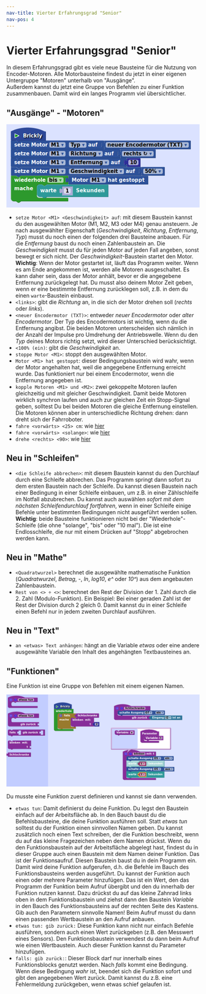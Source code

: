 ```yaml
---
nav-title: Vierter Erfahrungsgrad "Senior" 
nav-pos: 4
---
```



# Vierter Erfahrungsgrad "Senior"    

In diesem Erfahrungsgrad gibt es viele neue Bausteine für die Nutzung von Encoder-Motoren. Alle Motorbausteine findest du jetzt in einer eigenen Untergruppe "Motoren" unterhalb von "Ausgänge".    
Außerdem kannst du jetzt eine Gruppe von Befehlen zu einer Funktion zusammenbauen. Damit wird ein langes Programm viel übersichtlicher.    

## "Ausgänge" - "Motoren"    

![Ansteuerung eines Encodermotors](encodermotor.png)
* `setze Motor <M1> <Geschwindigkeit> auf`: mit diesem Baustein kannst du den ausgewählten Motor  (M1, M2, M3 oder M4) genau ansteuern. Je nach ausgewählter Eigenschaft (*Geschwindigkeit*, *Richtung*, *Entfernung*, *Typ*) musst du noch einen der folgenden drei Bausteine anbauen. Für die *Entfernung* baust du noch einen Zahlenbaustein an. Die *Geschwindigkeit* musst du für jeden Motor auf jeden Fall angeben, sonst bewegt er sich nicht. Der *Geschwindigkeit*-Baustein startet den Motor. **Wichtig**: Wenn der Motor gestartet ist, läuft das Programm weiter. Wenn es am Ende angekommen ist, werden alle Motoren ausgeschaltet. Es kann daher sein, dass der Motor anhält, bevor er die angegebene Entfernung zurückgelegt hat. Du musst also deinem Motor Zeit geben, wenn er eine bestimmte Entfernung zurücklegen soll, z.B. in dem du einen `warte`-Baustein einbaust.  
* `<links>`: gibt die *Richtung* an, in die sich der Motor drehen soll (*rechts* oder *links*).  
* `<neuer Encodermotor (TXT)>`: entweder *neuer Encodermotor* oder *alter Encodermotor*. Der Typ des Encodermotors ist wichtig, wenn du die Entfernung angibst. Die beiden Motoren unterscheiden sich nämlich in der Anzahl der Impulse pro Umdrehung der Antriebswelle. Wenn du den *Typ* deines Motors richtig setzt, wird dieser Unterschied berücksichtigt.  
* `<100% (ein)`: gibt die *Geschwindigkeit* an.  
* `stoppe Motor <M1>`: stoppt den ausgewählten Motor.  
* `Motor <M1> hat gestoppt`: dieser Bedingungsbaustein wird wahr, wenn der Motor angehalten hat, weil die angegebene Entfernung erreicht wurde. Das funktioniert nur bei einem Encodermotor, wenn die Entfernung angegeben ist.  
* `kopple Motoren <M1> und <M2>`: zwei gekoppelte Motoren laufen gleichzeitig und mit gleicher Geschwindigkeit. Damit beide Motoren wirklich synchron laufen und auch zur gleichen Zeit ein Stopp-Signal geben, solltest Du bei beiden Motoren die gleiche Entfernung einstellen. Die Motoren können aber in unterschiedliche Richtung drehen: dann dreht sich der Fahrroboter.  
* `fahre <vorwärts> <25> cm`: wie [hier](level-1.md#fahre)  
* `fahre <vorwärts> <solange>`: wie [hier](level-2.md#fahresolange)  
* `drehe <rechts> <90>`: wie [hier](level-3.md#drehegrad)    

## Neu in "Schleifen"       
* `<die Schleife abbrechen>`: mit diesem Baustein kannst du den Durchlauf durch eine Schleife abbrechen. Das Programm springt dann sofort zu dem ersten Baustein nach der Schleife. Du kannst diesen Baustein nach einer Bedingung in einer Schleife einbauen, um z.B. in einer Zählschleife im Notfall abzubrechen. Du kannst auch auswählen *sofort mit dem nächsten Schleifendurchlauf fortfahren*, wenn in einer Schleife einige Befehle unter bestimmten Bedingungen nicht ausgeführt werden sollen. **Wichtig**: beide Bausteine funktionieren nicht bei der "Wiederhole"-Schleife (die ohne "solange", "bis" oder "10 mal"). Die ist eine Endlosschleife, die nur mit einem Drücken auf "Stopp" abgebrochen werden kann.    

## Neu in "Mathe"       
* `<Quadratwurzel>` berechnet die ausgewählte mathematische Funktion (*Quadratwurzel*, *Betrag*, *-*, *ln*, *log10*, *e^* oder *10^*) aus dem angebauten Zahlenbaustein.    
* `Rest von <> ÷ <>`: berechnet den Rest der Division der 1. Zahl durch die 2. Zahl (Modulo-Funktion). Ein Beispiel: Bei einer geraden Zahl ist der Rest der Division durch 2 gleich 0. Damit kannst du in einer Schleife einen Befehl nur in jedem zweiten Durchlauf ausführen.    

## Neu in "Text"    
* `an <etwas> Text anhängen`: hängt an die Variable *etwas* oder eine andere ausgewählte Variable den Inhalt des angehängten Textbausteines an.     

## "Funktionen"    
Eine Funktion ist eine Gruppe von Befehlen mit einem eigenen Namen.
     
![Beispiel für Funktionen](funktionen.png)
    
Du musste eine Funktion zuerst definieren und kannst sie dann verwenden.
* `etwas tun`: Damit definierst du deine Funktion. Du legst den Baustein einfach auf der Arbeitsfläche ab. In den Bauch baust du die Befehlsbausteine, die deine Funktion ausführen soll. Statt *etwas tun* solltest du der Funktion einen sinnvollen Namen geben. Du kannst zusätzlich noch einen Text schreiben, der die Funktion beschreibt, wenn du auf das kleine Fragezeichen neben dem Namen drückst. Wenn du den Funktionsbaustein auf der Arbeitsfläche abgelegt hast, findest du in dieser Gruppe auch einen Baustein mit dem Namen deiner Funktion. Das ist der Funktionsaufruf. Diesen Baustein baust du in dein Programm ein. Damit wird deine Funktion aufgerufen, d.h. die Befehle im Bauch des Funktionsbausteins werden ausgeführt. Du kannst der Funktion auch einen oder mehrere Parameter hinzufügen. Das ist ein Wert, den das Programm der Funktion beim Aufruf übergibt und den du innerhalb der Funktion nutzen kannst. Dazu drückst du auf das kleine Zahnrad links oben in dem Funktionsbaustein und ziehst dann den Baustein *Variable* in den Bauch des Funktionsbausteins auf der rechten Seite des Kastens. Gib auch den Parametern sinnvolle Namen! Beim Aufruf musst du dann einen passenden Wertbaustein an den Aufruf anbauen.    
* `etwas tun: gib zurück:` Diese Funktion kann nicht nur einfach Befehle ausführen, sondern auch einen Wert zurückgeben (z.B. den Messwert eines Sensors). Den Funktionsbaustein verwendest du dann beim Aufruf wie einen Wertbaustein. Auch dieser Funktion kannst du Parameter hinzufügen.  
* `falls: gib zurück:`: Dieser Block darf nur innerhalb eines Funktionsblocks genutzt werden. Nach *falls* kommt eine Bedingung. Wenn diese Bedingung *wahr* ist, beendet sich die Funktion sofort und gibt den angegebenen Wert zurück. Damit kannst du z.B. eine Fehlermeldung zurückgeben, wenn etwas schief gelaufen ist.    

